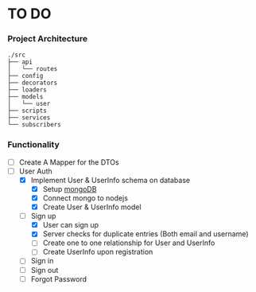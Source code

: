 # TO DO

### Project Architecture

```
./src
├── api
│   └── routes
├── config
├── decorators
├── loaders
├── models
│   └── user
├── scripts
├── services
└── subscribers
```

### Functionality
- [ ] Create A Mapper for the DTOs
- [ ] User Auth
  - [x] Implement User & UserInfo schema on database
    - [x] Setup [mongoDB](https://www.mongodb.com/)
    - [x] Connect mongo to nodejs
    - [x] Create User & UserInfo model
  - [ ] Sign up
      - [x] User can sign up
      - [x] Server checks for duplicate entries (Both email and username)
      - [ ] Create one to one relationship for User and UserInfo
      - [ ] Create UserInfo upon registration
  - [ ] Sign in
  - [ ] Sign out
  - [ ] Forgot Password
